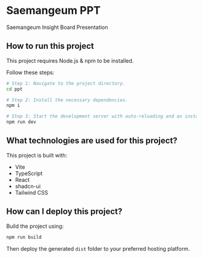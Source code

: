 # Saemangeum PPT

Saemangeum Insight Board Presentation

## How to run this project

This project requires Node.js & npm to be installed.

Follow these steps:

```sh
# Step 1: Navigate to the project directory.
cd ppt

# Step 2: Install the necessary dependencies.
npm i

# Step 3: Start the development server with auto-reloading and an instant preview.
npm run dev
```

## What technologies are used for this project?

This project is built with:

- Vite
- TypeScript
- React
- shadcn-ui
- Tailwind CSS

## How can I deploy this project?

Build the project using:

```sh
npm run build
```

Then deploy the generated `dist` folder to your preferred hosting platform.
